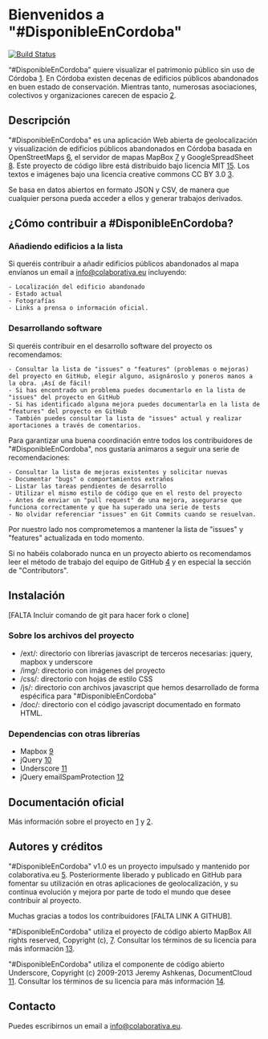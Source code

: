 # Bienvenidos a "#DisponibleEnCordoba"

[![Build Status](https://travis-ci.org/colaborativa/DisponibleEnCordoba.png)](https://travis-ci.org/colaborativa/DisponibleEnCordoba)


“#DisponibleEnCordoba” quiere visualizar el patrimonio público sin uso de Córdoba [1]. En Córdoba existen decenas de edificios públicos abandonados en buen estado de conservación. Mientras tanto, numerosas asociaciones, colectivos y organizaciones carecen de espacio [2].

## Descripción

"#DisponibleEnCordoba" es una aplicación Web abierta de geolocalización y visualización de edificios públicos abandonados en Córdoba basada en OpenStreetMaps [6], el servidor de mapas MapBox [7] y GoogleSpreadSheet [8]. Este proyecto de código libre está distribuido bajo licencia MIT [15]. Los textos e imágenes bajo una licencia creative commons CC BY 3.0 [3].

Se basa en datos abiertos en formato JSON y CSV, de manera que cualquier persona pueda acceder a ellos y generar trabajos derivados.

## ¿Cómo contribuir a #DisponibleEnCordoba?

### Añadiendo edificios a la lista
Si queréis contribuir a añadir edificios públicos abandonados al mapa envíanos un email a info@colaborativa.eu incluyendo: 

    - Localización del edificio abandonado
    - Estado actual
    - Fotografías
    - Links a prensa o información oficial.
 
### Desarrollando software

Si queréis contribuir en el desarrollo software del proyecto os recomendamos:

    - Consultar la lista de "issues" o "features" (problemas o mejoras) del proyecto en GitHub, elegir alguno, asignároslo y poneros manos a la obra. ¡Así de fácil!
    - Si has encontrado un problema puedes documentarlo en la lista de "issues" del proyecto en GitHub
    - Si has identificado alguna mejora puedes documentarla en la lista de "features" del proyecto en GitHub
    - También puedes consultar la lista de "issues" actual y realizar aportaciones a través de comentarios.


Para garantizar una buena coordinación entre todos los contribuidores de "#DisponibleEnCordoba", nos gustaría animaros a seguir una serie de recomendaciones:

    - Consultar la lista de mejoras existentes y solicitar nuevas
    - Documentar "bugs" o comportamientos extraños
    - Listar las tareas pendientes de desarrollo
    - Utilizar el mismo estilo de código que en el resto del proyecto
    - Antes de enviar un "pull request" de una mejora, asegurarse que funciona correctamente y que ha superado una serie de tests
    - No olvidar referenciar "issues" en Git Commits cuando se resuelvan.

Por nuestro lado nos comprometemos a mantener la lista de "issues" y "features" actualizada en todo momento.

Si no habéis colaborado nunca en un proyecto abierto os recomendamos leer el método de trabajo del equipo de GitHub [4] y en especial la sección de "Contributors".

## Instalación

[FALTA Incluir comando de git para hacer fork o clone]

### Sobre los archivos del proyecto

* /ext/: directorio con librerías javascript de terceros necesarias: jquery, mapbox y underscore
* /img/: directorio con imágenes del proyecto
* /css/: directorio con hojas de estilo CSS
* /js/: directorio con archivos javascript que hemos desarrollado de forma espécifica para "#DisponibleEnCordoba"
* /doc/: directorio con el código javascript documentado en formato HTML.  

### Dependencias con otras librerías

* Mapbox [9]
* jQuery [10]
* Underscore [11]
* jQuery emailSpamProtection [12]


## Documentación oficial
Más información sobre el proyecto en [1] y [2].

## Autores y créditos

"#DisponibleEnCordoba" v1.0 es un proyecto impulsado y mantenido por colaborativa.eu [5]. Posteriormente liberado y publicado en GitHub para fomentar su utilización en otras aplicaciones de geolocalización, y su continua evolución y mejora por parte de todo el mundo que desee contribuir al proyecto.

Muchas gracias a todos los contribuidores [FALTA LINK A GITHUB].

"#DisponibleEnCordoba" utiliza el proyecto de código abierto MapBox All rights reserved, Copyright (c), [7]. Consultar los términos de su licencia para más información [13].

"#DisponibleEnCordoba" utiliza el componente de código abierto Underscore, Copyright (c) 2009-2013 Jeremy Ashkenas, DocumentCloud [11]. Consultar los términos de su licencia para más información [14]. 
## Contacto

Puedes escribirnos un email a info@colaborativa.eu.

[1]: http://disponibleencordoba.colaborativa.eu
[2]: http://colaborativa.eu/proyectos/disponible-en-cordoba/
[3]: http://creativecommons.org/licenses/by-sa/3.0/
[4]: http://rdegges.com/successful-github-development
[5]: http://colaborativa.eu
[6]: http://www.openstreetmap.es/
[7]: http://mapbox.com/
[8]: https://drive.google.com/
[9]: http://mapbox.com/mapbox.js/api/v0.6.7/
[10]: http://jquery.org/
[11]: http://underscorejs.org
[12]: http://unckel.de/labs/jquery-plugin-email-spam-protection/
[13]: https://github.com/mapbox/mapbox.js/blob/v1/LICENSE.md
[14]: https://github.com/documentcloud/underscore/blob/master/LICENSE
[15]: http://opensource.org/licenses/MIT
